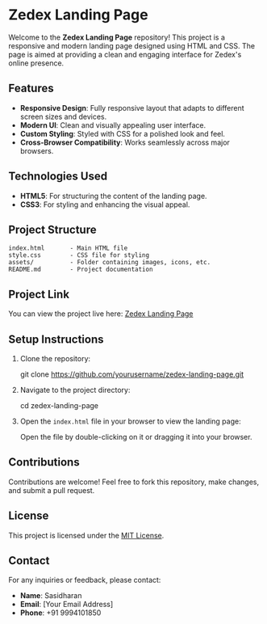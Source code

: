 # Zedex Landing Page

Welcome to the **Zedex Landing Page** repository! This project is a responsive and modern landing page designed using HTML and CSS. The page is aimed at providing a clean and engaging interface for Zedex's online presence.

## Features
- **Responsive Design**: Fully responsive layout that adapts to different screen sizes and devices.
- **Modern UI**: Clean and visually appealing user interface.
- **Custom Styling**: Styled with CSS for a polished look and feel.
- **Cross-Browser Compatibility**: Works seamlessly across major browsers.

## Technologies Used
- **HTML5**: For structuring the content of the landing page.
- **CSS3**: For styling and enhancing the visual appeal.

## Project Structure
```
index.html       - Main HTML file
style.css        - CSS file for styling
assets/          - Folder containing images, icons, etc.
README.md        - Project documentation
```
## Project Link
You can view the project live here: [Zedex Landing Page](https://sasidharan0827.github.io/Zedex-UI-Land-Page/)

## Setup Instructions
1. Clone the repository:
   
   git clone https://github.com/yourusername/zedex-landing-page.git

2. Navigate to the project directory:
   
   cd zedex-landing-page

3. Open the `index.html` file in your browser to view the landing page:
   
   Open the file by double-clicking on it or dragging it into your browser.



## Contributions
Contributions are welcome! Feel free to fork this repository, make changes, and submit a pull request.

## License
This project is licensed under the [MIT License](LICENSE).

## Contact
For any inquiries or feedback, please contact:
- **Name**: Sasidharan
- **Email**: [Your Email Address]
- **Phone**: +91 9994101850
